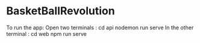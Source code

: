 # BasketBallRevolution
To run the app:
Open two terminals :
cd api
nodemon run serve
In the other terminal :
cd web
npm run serve
